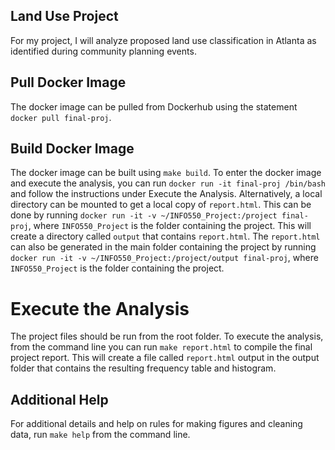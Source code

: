 ## Land Use Project

For my project, I will analyze proposed land use classification in Atlanta as identified during community planning events.

## Pull Docker Image

The docker image can be pulled from Dockerhub using the statement `docker pull final-proj`.

## Build Docker Image

The docker image can be built using `make build`. To enter the docker image and execute the analysis, you can run `docker run -it final-proj /bin/bash` and follow the instructions under Execute the Analysis. Alternatively, a local directory can be mounted to get a local copy of `report.html`. This can be done by running `docker run -it -v ~/INFO550_Project:/project final-proj`, where `INFO550_Project` is the folder containing the project. This will create a directory called `output` that contains `report.html`. The `report.html` can also be generated in the main folder containing the project by running `docker run -it -v ~/INFO550_Project:/project/output final-proj`, where `INFO550_Project` is the folder containing the project.

# Execute the Analysis

The project files should be run from the root folder. To execute the analysis, from the command line you can run `make report.html` to compile the final project report. This will create a file called `report.html` output in the output folder that contains the resulting frequency table and histogram.

## Additional Help

For additional details and help on rules for making figures and cleaning data, run `make help` from the command line.